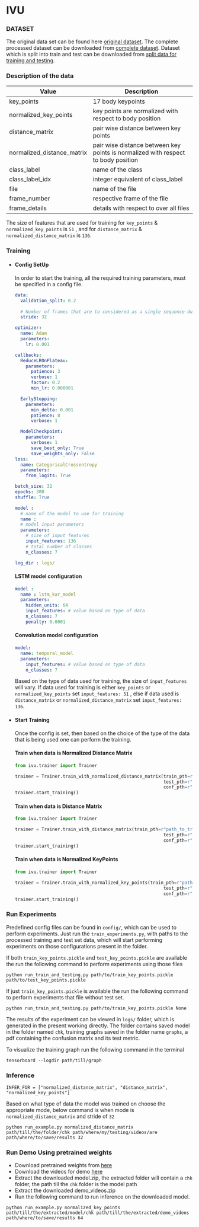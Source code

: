 # IVU

### DATASET

The original data set can be found here [original dataset](http://hi.cs.waseda.ac.jp/~ogata/Dataset.html). The complete processed dataset can be downloaded from [complete dataset](https://drive.google.com/file/d/1qRHneW23Pgmem38N3yCUeoJhRn8UYTww/view?usp=sharing). 
Dataset which is split into train and test can be downloaded from [split data for training and testing](https://drive.google.com/drive/folders/1U9_Aw5AxK3iqqWGW__O0Ezx9CeaaE3rf?usp=sharing).

### Description of the data

| Value                      | Description                                                                       |
|----------------------------|-----------------------------------------------------------------------------------|
| key_points                 | 17 body keypoints                                                                 |
| normalized_key_points      | key points are normalized with respect to body position                           |
| distance_matrix            | pair wise distance between key points                                             |
| normalized_distance_matrix | pair wise distance between key points is normalized with respect to body position |
| class_label                | name of the class                                                                 |
| class_label_idx            | integer equivalent of class_label                                                 |
| file                       | name of the file                                                                  |
| frame_number               | respective frame of the file                                                      |
| frame_details              | details with respect to over all files                                            |

The size of features that are used for training for ```key_points``` & `normalized_key_points` is `51` , 
and for `distance_matrix` & `normalized_distance_matrix` is `136`.

### Training

- #### Config SetUp
  In order to start the training, all the required training parameters, must be 
      specified in a config file. 
    
    ```yaml
    data:
      validation_split: 0.2
      
      # Number of frames that are to considered as a single sequence during training 
      stride: 32
    
    optimizer:
      name: Adam
      parameters:
        lr: 0.001
    
    callbacks:
      ReduceLROnPlateau:
        parameters:
          patience: 3
          verbose: 1
          factor: 0.2
          min_lr: 0.000001
    
      EarlyStopping:
        parameters:
          min_delta: 0.001
          patience: 8
          verbose: 1
    
      ModelCheckpoint:
        parameters:
          verbose: 1
          save_best_only: True
          save_weights_only: False
    loss:
      name: CategoricalCrossentropy
      parameters:
        from_logits: True
    
    batch_size: 32
    epochs: 300
    shuffle: True
    
    model :
      # name of the model to use for training
      name : 
      # model input parameters
      parameters:
        # size of input features
        input_features: 136 
        # total number of classes
        n_classes: 7
    
    log_dir : logs/
    ```
    #### LSTM model configuration
 
    ```yaml
    model :
      name : lstm_kar_model
      parameters:
        hidden_units: 64
        input_features: # value based on type of data
        n_classes: 7
        penalty: 0.0001
    ```
    #### Convolution model configuration
    ```yaml
    model:
      name: temporal_model
      parameters:
        input_features: # value based on type of data
        n_classes: 7
    ```
  
    Based on the type of data used for training, the size of `input_features` will vary. 
If data used for training is either ```key_points``` or `normalized_key_points` set `input_features: 51` , 
else if data used is `distance_matrix` or `normalized_distance_matrix` set `input_features: 136`.

- #### Start Training
    Once the config is set, then based on the choice of the type of the data that is being
used one can perform the training.
    
    #### Train when data is Normalized Distance Matrix
    
    ```python
    from ivu.trainer import Trainer
    
    trainer = Trainer.train_with_normalized_distance_matrix(train_pth=r"path_to_train_pickle",
                                                            test_pth=r"path_to_test_pickle",
                                                            conf_pth=r"path_to_config")
    trainer.start_training()
    ```

    #### Train when data is Distance Matrix
    
    ```python
    from ivu.trainer import Trainer
    
    trainer = Trainer.train_with_distance_matrix(train_pth=r"path_to_train_pickle",
                                                            test_pth=r"path_to_test_pickle",
                                                            conf_pth=r"path_to_config")
    trainer.start_training()
    ```
  
    #### Train when data is Normalized KeyPoints
    
    ```python
    from ivu.trainer import Trainer
    
    trainer = Trainer.train_with_normalized_key_points(train_pth=r"path_to_train_pickle",
                                                            test_pth=r"path_to_test_pickle",
                                                            conf_pth=r"path_to_config")
    trainer.start_training()
    ```

### Run Experiments
Predefined config files can be found in `config/`, which can be used to perform experiments.
Just run the ```train_experiments.py```, with paths to the processed training and test set data, which will start performing experiments on those configurations present in the folder.

If both `train_key_points.pickle` and `test_key_points.pickle` are available the run the following command to perform experiments using those files
```shell
python run_train_and_testing.py path/to/train_key_points.pickle path/to/test_key_points.pickle
```

If just `train_key_points.pickle` is available the run the following command to perform experiments that file without test set.
```shell
python run_train_and_testing.py path/to/train_key_points.pickle None
```

The results of the experiment can be viewed in `logs/` folder, which is generated in the present working directly. 
The folder contains saved model in the folder named `chk`, training graphs saved in the folder name `graphs`, a pdf containing the confusion matrix and its test metric.

To visualize the training graph run the following command in the terminal
```shell
tensorboard --logdir path/till/graph
```


### Inference

```shell
INFER_FOR = ["normalized_distance_matrix", "distance_matrix", "normalized_key_points"]
```

Based on what type of data the model was trained on choose the appropriate mode, 
below command is when mode is `normalized_distance_matrix` and stride of `32`
```shell
python run_example.py normalized_distance_matrix path/till/the/folder/chk path/where/my/testing/videos/are path/where/to/save/results 32
```

### Run Demo Using pretrained weights
- Download pretrained weights from [here](https://github.com/cypherics/IVU/releases/download/v0.0.2-alpha/model.zip)
- Download the videos for demo [here](https://github.com/cypherics/IVU/releases/download/v0.0.2-alpha/demo_videos.zip)
- Extract the downloaded model.zip, the extracted folder will contain a `chk` folder, the path till the `chk` folder is the model path
- Extract the downloaded demo_videos.zip
- Run the following command to run inference on the downloaded model.
```shell
python run_example.py normalized_key_points path/till/the/extracted/model/chk path/till/the/extracted/demo_videos path/where/to/save/results 64
```
